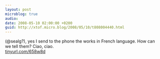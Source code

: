 ```yaml
---
layout: post
microblog: true
audio: 
date: 2008-05-10 02:00:00 +0200
guid: http://xtof.micro.blog/2008/05/10/t808004440.html
---
```

(@sealg?), yes I send to the phone the works in French language.  How can we tell them?  Ciao, ciao.  
[tinyurl.com/658w8d](http://tinyurl.com/658w8d)
